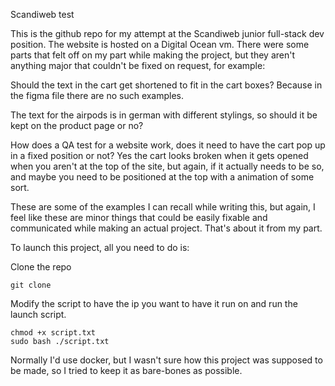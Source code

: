 Scandiweb test

This is the github repo for my attempt at the Scandiweb junior full-stack dev position. The website is hosted on a Digital Ocean vm. There were some parts that felt off on my part while making the project, but they aren't anything major that couldn't be fixed on request, for example:

Should the text in the cart get shortened to fit in the cart boxes? Because in the figma file there are no such examples.

The text for the airpods is in german with different stylings, so should it be kept on the product page or no?

How does a QA test for a website work, does it need to have the cart pop up in a fixed position or not? Yes the cart looks broken when it gets opened when you aren't at the top of the site, but again, if it actually needs to be so, and maybe you need to be positioned at the top with a animation of some sort.

These are some of the examples I can recall while writing this, but again, I feel like these are minor things that could be easily fixable and communicated while making an actual project. That's about it from my part.

To launch this project, all you need to do is:

Clone the repo

```
git clone
```

Modify the script to have the ip you want to have it run on and run the launch script.

```
chmod +x script.txt 
sudo bash ./script.txt
```
Normally I'd use docker, but I wasn't sure how this project was supposed to be made, so I tried to keep it as bare-bones as possible.
